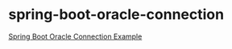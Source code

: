 # spring-boot-oracle-connection
[Spring Boot Oracle Connection Example](https://examples.javacodegeeks.com/spring-boot-oracle-connection-example/)